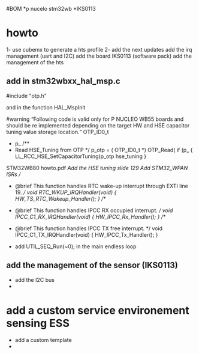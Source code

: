 #BOM
*p nucelo stm32wb
*IKS0113

# howto

1- use cubemx to generate a hts profile 
2- add the next updates
add the irq management (uart and I2C)
add the board IKS0113 (software pack)
add the management of the hts 

## add in stm32wbxx_hal_msp.c 
#include "otp.h"

and  in the function HAL_MspInit

#warning
“Following code is valid only for P NUCLEO WB55 boards and should be re
implemented depending on the target HW and HSE capacitor tuning value storage location.“
OTP_ID0_t
* p_
/**
* Read HSE_Tuning from OTP
*/
p_otp = (
OTP_ID0_t *) OTP_Read(
if
(p_
{
LL_RCC_HSE_SetCapacitorTuning(p_otp
hse_tuning
}


STM32WB80 howto.pdf 
*Add the HSE tuning slide 129
*Add STM32_WPAN ISRs
/**
  * @brief This function handles RTC wake-up interrupt through EXTI line 19.
  */
void RTC_WKUP_IRQHandler(void)
{
  HW_TS_RTC_Wakeup_Handler();
}
/**
  * @brief This function handles IPCC RX occupied interrupt.
  */
void IPCC_C1_RX_IRQHandler(void)
{
	HW_IPCC_Rx_Handler();
}
/**
  * @brief This function handles IPCC TX free interrupt.
  */
void IPCC_C1_TX_IRQHandler(void)
{
  HW_IPCC_Tx_Handler();
}

* add UTIL_SEQ_Run(~0); in the main endless loop

## add the management of the sensor (IKS0113)
* add the I2C bus
* 
# add a custom service environement sensing ESS
* add a custom template
* 

